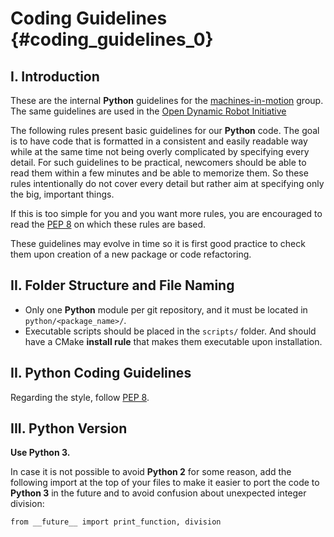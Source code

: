 Coding Guidelines {#coding_guidelines_0}
=================

## I. Introduction

These are the internal **Python** guidelines for the
[machines-in-motion](https://wp.nyu.edu/machinesinmotion/) group. The same
guidelines are used in the
[Open Dynamic Robot Initiative](https://open-dynamic-robot-initiative.github.io/)

The following rules present basic guidelines for our **Python** code.
The goal is to have code that is formatted in a consistent and easily readable
way while at the same time not being overly complicated by specifying every
detail. For such guidelines to be practical, newcomers should be able to read
them within a few minutes and be able to memorize them. So these rules
intentionally do not cover every detail but rather aim at specifying only the
big, important things.

If this is too simple for you and you want more rules, you are encouraged to
read the [PEP 8](https://www.python.org/dev/peps/pep-0008/) on which these rules
are based.

These guidelines may evolve in time so it is first
good practice to check them upon creation of a new package or code refactoring.

## II. Folder Structure and File Naming

- Only one **Python** module per git repository, and it must be located in
    `python/<package_name>/`.
- Executable scripts should be placed in the `scripts/` folder. And should have
    a CMake **install rule** that makes them executable upon installation.

## II. Python Coding Guidelines

Regarding the style, follow [PEP 8](https://www.python.org/dev/peps/pep-0008/).

## III. Python Version

**Use Python 3.**

In case it is not possible to avoid **Python 2** for some reason, add the
following import at the top of your files to make it easier to port the code to
**Python 3** in the future and to avoid confusion about unexpected integer
division:

    from __future__ import print_function, division
